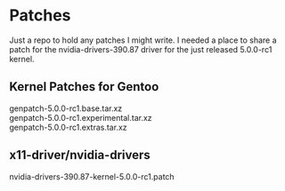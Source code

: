 # Patches

Just a repo to hold any patches I might write. I needed a place to share a patch for the nvidia-drivers-390.87 driver for the just released 5.0.0-rc1 kernel.

## Kernel Patches for Gentoo
genpatch-5.0.0-rc1.base.tar.xz\
genpatch-5.0.0-rc1.experimental.tar.xz\
genpatch-5.0.0-rc1.extras.tar.xz

## x11-driver/nvidia-drivers
nvidia-drivers-390.87-kernel-5.0.0-rc1.patch

